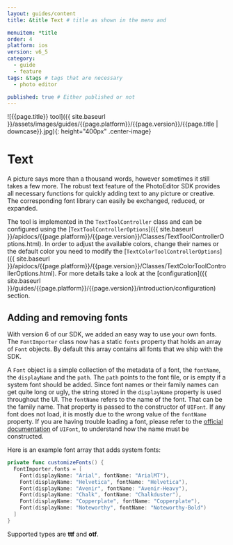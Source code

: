 ```yaml
---
layout: guides/content
title: &title Text # title as shown in the menu and

menuitem: *title
order: 4
platform: ios
version: v6_5
category:
  - guide
  - feature
tags: &tags # tags that are necessary
  - photo editor

published: true # Either published or not
---
```


![{{page.title}} tool]({{ site.baseurl }}/assets/images/guides/{{page.platform}}/{{page.version}}/{{page.title | downcase}}.jpg){: height="400px" .center-image}

# Text
A picture says more than a thousand words, however sometimes it still takes a few more. The robust text feature of the PhotoEditor SDK provides all necessary functions for quickly adding text to any picture or creative. The corresponding font library can easily be exchanged, reduced, or expanded.

The tool is implemented in the `TextToolController` class and can be configured using the [`TextToolControllerOptions`]({{ site.baseurl }}/apidocs/{{page.platform}}/{{page.version}}/Classes/TextToolControllerOptions.html). In order to adjust the available colors, change their names or the default color you need to modify the [`TextColorToolControllerOptions`]({{ site.baseurl }}/apidocs/{{page.platform}}/{{page.version}}/Classes/TextColorToolControllerOptions.html). For more details take a look at the [configuration]({{ site.baseurl }}/guides/{{page.platform}}/{{page.version}}/introduction/configuration) section.

## Adding and removing fonts
With version 6 of our SDK, we added an easy way to use your own fonts.
The `FontImporter` class now has a static `fonts` property that holds an array of `Font` objects.
By default this array contains all fonts that we ship with the SDK.

A `Font` object is a simple collection of the metadata of a font, the `fontName`, the `displayName`
and the `path`. The `path` points to the font file, or is empty if a system font should be added.
Since font names or their family names can get quite long or ugly, the string stored in the `displayName` property
is used throughout the UI. The `fontName` refers to the name of the font. That can be the family name.
That property is passed to the constructor of `UIFont`. If any font does not load, it is mostly due to
the wrong value of the `fontName` property. If you are having trouble loading a font, please refer to the [official documentation](https://developer.apple.com/reference/uikit/uifont) of `UIFont`,
to understand how the name must be constructed.

Here is an example font array that adds system fonts:
```swift
private func customizeFonts() {
  FontImporter.fonts = [
    Font(displayName: "Arial", fontName: "ArialMT"),
    Font(displayName: "Helvetica", fontName: "Helvetica"),
    Font(displayName: "Avenir", fontName: "Avenir-Heavy"),
    Font(displayName: "Chalk", fontName: "Chalkduster"),
    Font(displayName: "Copperplate", fontName: "Copperplate"),
    Font(displayName: "Noteworthy", fontName: "Noteworthy-Bold")
  ]
}
```

Supported types are **ttf** and **otf**.
